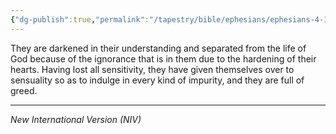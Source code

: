```yaml
---
{"dg-publish":true,"permalink":"/tapestry/bible/ephesians/ephesians-4-18-19/","title":"Ephesians 4:18-19","tags":["bible-verse","bible-verse"],"dgHomeLink":true,"dgShowLocalGraph":true,"dgEnableSearch":true}
---
```



They are darkened in their understanding and separated from the life of God because of the ignorance that is in them due to the hardening of their hearts.  Having lost all sensitivity, they have given themselves over to sensuality so as to indulge in every kind of impurity, and they are full of greed.

---
*New International Version (NIV)*